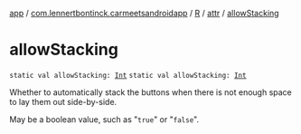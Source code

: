 [app](../../../index.md) / [com.lennertbontinck.carmeetsandroidapp](../../index.md) / [R](../index.md) / [attr](index.md) / [allowStacking](./allow-stacking.md)

# allowStacking

`static val allowStacking: `[`Int`](https://kotlinlang.org/api/latest/jvm/stdlib/kotlin/-int/index.html)
`static val allowStacking: `[`Int`](https://kotlinlang.org/api/latest/jvm/stdlib/kotlin/-int/index.html)

Whether to automatically stack the buttons when there is not enough space to lay them out side-by-side.

May be a boolean value, such as "`true`" or "`false`".

